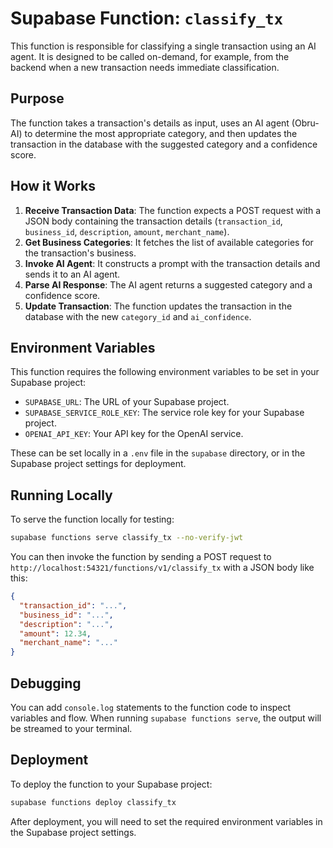 # Supabase Function: `classify_tx`

This function is responsible for classifying a single transaction using an AI agent. It is designed to be called on-demand, for example, from the backend when a new transaction needs immediate classification.

## Purpose

The function takes a transaction's details as input, uses an AI agent (Obru-AI) to determine the most appropriate category, and then updates the transaction in the database with the suggested category and a confidence score.

## How it Works

1.  **Receive Transaction Data**: The function expects a POST request with a JSON body containing the transaction details (`transaction_id`, `business_id`, `description`, `amount`, `merchant_name`).
2.  **Get Business Categories**: It fetches the list of available categories for the transaction's business.
3.  **Invoke AI Agent**: It constructs a prompt with the transaction details and sends it to an AI agent.
4.  **Parse AI Response**: The AI agent returns a suggested category and a confidence score.
5.  **Update Transaction**: The function updates the transaction in the database with the new `category_id` and `ai_confidence`.

## Environment Variables

This function requires the following environment variables to be set in your Supabase project:

-   `SUPABASE_URL`: The URL of your Supabase project.
-   `SUPABASE_SERVICE_ROLE_KEY`: The service role key for your Supabase project.
-   `OPENAI_API_KEY`: Your API key for the OpenAI service.

These can be set locally in a `.env` file in the `supabase` directory, or in the Supabase project settings for deployment.

## Running Locally

To serve the function locally for testing:

```bash
supabase functions serve classify_tx --no-verify-jwt
```

You can then invoke the function by sending a POST request to `http://localhost:54321/functions/v1/classify_tx` with a JSON body like this:

```json
{
  "transaction_id": "...",
  "business_id": "...",
  "description": "...",
  "amount": 12.34,
  "merchant_name": "..."
}
```

## Debugging

You can add `console.log` statements to the function code to inspect variables and flow. When running `supabase functions serve`, the output will be streamed to your terminal.

## Deployment

To deploy the function to your Supabase project:

```bash
supabase functions deploy classify_tx
```

After deployment, you will need to set the required environment variables in the Supabase project settings.
